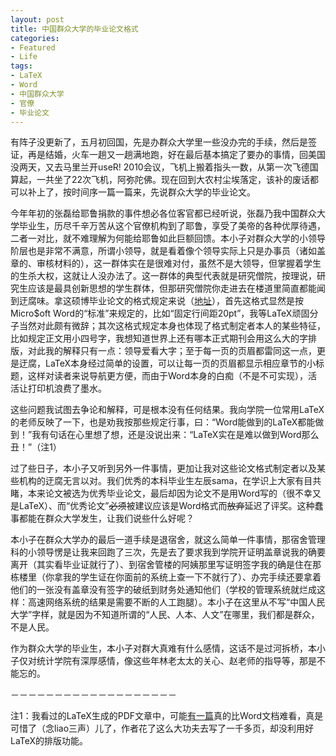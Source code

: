 ```yaml
---
layout: post
title: 中国群众大学的毕业论文格式
categories:
- Featured
- Life
tags:
- LaTeX
- Word
- 中国群众大学
- 官僚
- 毕业论文
---
```


有阵子没更新了，五月初回国，先是办群众大学里一些没办完的手续，然后是签证，再是结婚，火车一趟又一趟满地跑，好在最后基本搞定了要办的事情，回美国没两天，又去马里兰开useR! 2010会议，飞机上搬着指头一数，从第一次飞德国算起，一共坐了22次飞机，阿弥陀佛。现在回到大农村尘埃落定，该补的废话都可以补上了，按时间序一篇一篇来，先说群众大学的毕业论文。

今年年初的张磊给耶鲁捐款的事件想必各位客官都已经听说，张磊乃我中国群众大学毕业生，历尽千辛万苦从这个官僚机构到了耶鲁，享受了美帝的各种优厚待遇，二者一对比，就不难理解为何能给耶鲁如此巨额回馈。本小子对群众大学的小领导阶层也是非常不满意，所谓小领导，就是看着像个领导实际上只是办事员（诸如盖章的、审核材料的），这一群体实在是很难对付，虽然不是大领导，但掌握着学生的生杀大权，这就让人没办法了。这一群体的典型代表就是研究僧院，按理说，研究生应该是最具创新思想的学生群体，但那研究僧院你走进去在楼道里简直都能闻到迂腐味。拿这硕博毕业论文的格式规定来说（[地址](http://grs.ruc.edu.cn/shownews.asp?newsid=1167)），首先这格式显然是按Micro$oft Word的“标准”来规定的，比如“固定行间距20pt”，我等LaTeX顽固分子当然对此颇有微辞；其次这格式规定本身也体现了格式制定者本人的某些特征，比如规定正文用小四号字，我想知道世界上还有哪本正式期刊会用这么大的字排版，对此我的解释只有一点：领导爱看大字；至于每一页的页眉都雷同这一点，更是迂腐，LaTeX本身经过简单的设置，可以让每一页的页眉都显示相应章节的小标题，这样对读者来说导航更方便，而由于Word本身的白痴（不是不可实现），活活让打印机浪费了墨水。

这些问题我试图去争论和解释，可是根本没有任何结果。我向学院一位常用LaTeX的老师反映了一下，也是劝我按那些规定行事，曰：“Word能做到的LaTeX都能做到！”我有句话在心里想了想，还是没说出来：“LaTeX实在是难以做到Word那么丑！”（注1）

过了些日子，本小子又听到另外一件事情，更加让我对这些论文格式制定者以及某些机构的迂腐无言以对。我们优秀的本科毕业生左辰sama，在学识上大家有目共睹，本来论文被选为优秀毕业论文，最后却因为论文不是用Word写的（很不幸又是LaTeX）、而“优秀论文”<del>必须</del>被建议应该是Word格式而<del>放弃</del>延迟了评奖。这种蠢事都能在群众大学发生，让我们说些什么好呢？

本小子在群众大学办的最后一道手续是退宿舍，就这么简单一件事情，那宿舍管理科的小领导愣是让我来回跑了三次，先是去了要求我到学院开证明盖章说我的确要离开（其实看毕业证就行了）、到宿舍管楼的阿姨那里写证明签字我的确是住在那栋楼里（你拿我的学生证在你面前的系统上查一下不就行了）、办完手续还要拿着他们的一张没有盖章没有签字的破纸到财务处通知他们（学校的管理系统就烂成这样：高速网络系统的结果是需要不断的人工跑腿）。本小子在这里从不写“中国人民大学”字样，就是因为不知道所谓的“人民、人本、人文”在哪里，我们都是群众，不是人民。

作为群众大学的毕业生，本小子对群大真难有什么感情，这话不是过河拆桥，本小子仅对统计学院有深厚感情，像这些年林老太太的关心、赵老师的指导等，那是不能忘的。

－－－－－－－－－－－－－－－－－－－

注1：我看过的LaTeX生成的PDF文章中，可能[有一篇](http://cran.r-project.org/doc/contrib/Xu-Statistics_and_R.rar)真的比Word文档难看，真是可惜了（念liao三声）儿了，作者花了这么大功夫去写了一千多页，却没利用好LaTeX的排版功能。
